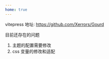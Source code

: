 ```yaml
---
home: true
---
```


vitepress 地址: https://github.com/Xerrors/Gourd

目前还存在的问题

1. 主题的配置需要修改
2. css 变量的修改和适配
